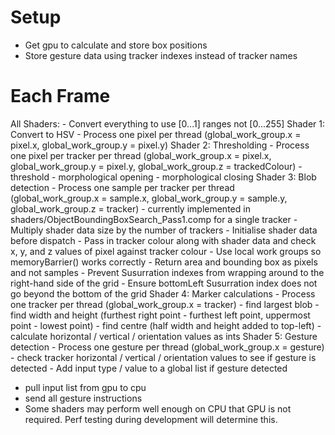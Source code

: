 # Setup
- Get gpu to calculate and store box positions
- Store gesture data using tracker indexes instead of tracker names

# Each Frame
All Shaders:
    - Convert everything to use [0...1] ranges not [0...255]
Shader 1: Convert to HSV
    - Process one pixel per thread (global_work_group.x = pixel.x, global_work_group.y = pixel.y)
Shader 2: Thresholding
    - Process one pixel per tracker per thread (global_work_group.x = pixel.x, global_work_group.y = pixel.y, global_work_group.z = trackedColour)
        - threshold
        - morphological opening
        - morphological closing
Shader 3: Blob detection
    - Process one sample per tracker per thread (global_work_group.x = sample.x, global_work_group.y = sample.y, global_work_group.z = tracker)
        - currently implemented in shaders/ObjectBoundingBoxSearch_Pass1.comp for a single tracker
        - Multiply shader data size by the number of trackers
        - Initialise shader data before dispatch
        - Pass in tracker colour along with shader data and check x, y, and z values of pixel against tracker colour
        - Use local work groups so memoryBarrier() works correctly
        - Return area and bounding box as pixels and not samples
        - Prevent Susurration indexes from wrapping around to the right-hand side of the grid
        - Ensure bottomLeft Susurration index does not go beyond the bottom of the grid
Shader 4: Marker calculations
    - Process one tracker per thread (global_work_group.x = tracker)
        - find largest blob
        - find width and height (furthest right point - furthest left point, uppermost point - lowest point)
        - find centre (half width and height added to top-left)
        - calculate horizontal / vertical / orientation values as ints
Shader 5: Gesture detection
    - Process one gesture per thread (global_work_group.x = gesture)
        - check tracker horizontal / vertical / orientation values to see if gesture is detected
        - Add input type / value to a global list if gesture detected
- pull input list from gpu to cpu
- send all gesture instructions
- Some shaders may perform well enough on CPU that GPU is not required. Perf testing during development will determine this.

